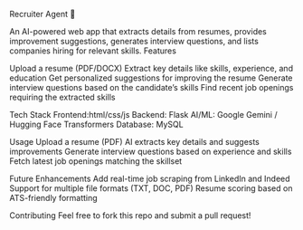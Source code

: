 Recruiter Agent 🚀

An AI-powered web app that extracts details from resumes, provides improvement suggestions, generates interview questions, and lists companies hiring for relevant skills.
Features

 Upload a resume (PDF/DOCX)
 Extract key details like skills, experience, and education
 Get personalized suggestions for improving the resume
 Generate interview questions based on the candidate’s skills
 Find recent job openings requiring the extracted skills

Tech Stack
    Frontend:html/css/js
    Backend: Flask 
    AI/ML:  Google Gemini / Hugging Face Transformers
    Database: MySQL 
    
Usage
    Upload a resume (PDF)
    AI extracts key details and suggests improvements
    Generate interview questions based on experience and skills
    Fetch latest job openings matching the skillset

Future Enhancements
 Add real-time job scraping from LinkedIn and Indeed
 Support for multiple file formats (TXT, DOC, PDF)
 Resume scoring based on ATS-friendly formatting
 
Contributing
Feel free to fork this repo and submit a pull request!


